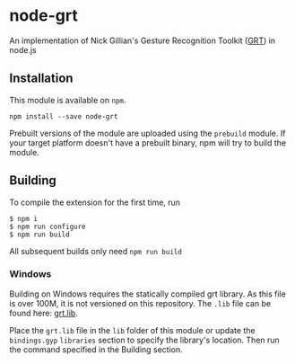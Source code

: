 # node-grt

An implementation of Nick Gillian's Gesture Recognition Toolkit ([GRT](https://github.com/nickgillian/grt)) in node.js

## Installation

This module is available on `npm`.

```
npm install --save node-grt
```

Prebuilt versions of the module are uploaded using the `prebuild` module. If your target platform doesn't have a prebuilt binary, npm will try to build the module.

## Building

To compile the extension for the first time, run 

```
$ npm i
$ npm run configure
$ npm run build
```

All subsequent builds only need `npm run build`

### Windows

Building on Windows requires the statically compiled grt library. As this file is over 100M, it is not versioned on this repository. The `.lib` file can be found here: [grt.lib](http://releases.kano.me/node-grt/win32/lib/grt.lib).

Place the `grt.lib` file in the `lib` folder of this module or update the `bindings.gyp` `libraries` section to specify the library's location. Then run the command specified in the Building section.
